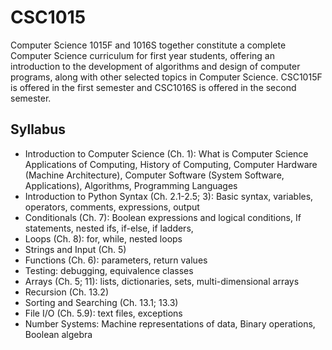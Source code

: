# CSC1015

Computer Science 1015F and 1016S together constitute a complete Computer Science curriculum for first year students, offering an introduction to the development of algorithms and design of computer programs, along with
other selected topics in Computer Science. CSC1015F is offered in the first semester and CSC1016S is offered in the second semester.

## Syllabus
- Introduction to Computer Science (Ch. 1): What is Computer Science Applications of Computing, History of
Computing, Computer Hardware (Machine Architecture), Computer Software (System Software, Applications),
Algorithms, Programming Languages
- Introduction to Python Syntax (Ch. 2.1-2.5; 3): Basic syntax, variables, operators, comments, expressions, output
- Conditionals (Ch. 7): Boolean expressions and logical conditions, If statements, nested ifs, if-else, if ladders,
- Loops (Ch. 8): for, while, nested loops
- Strings and Input (Ch. 5)
- Functions (Ch. 6): parameters, return values
- Testing: debugging, equivalence classes
- Arrays (Ch. 5; 11): lists, dictionaries, sets, multi-dimensional arrays
- Recursion (Ch. 13.2)
- Sorting and Searching (Ch. 13.1; 13.3)
- File I/O (Ch. 5.9): text files, exceptions
- Number Systems: Machine representations of data, Binary operations, Boolean algebra
